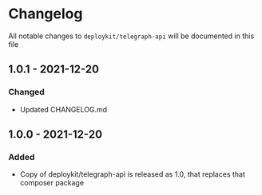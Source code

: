 # Changelog

All notable changes to `deploykit/telegraph-api` will be documented in this file

## 1.0.1 - 2021-12-20
### Changed
- Updated CHANGELOG.md

## 1.0.0 - 2021-12-20
### Added
- Copy of deploykit/telegraph-api is released as 1.0, that replaces that composer package

